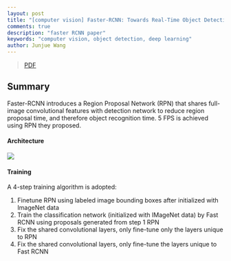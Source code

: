 ```yaml
---
layout: post
title: "[computer vision] Faster-RCNN: Towards Real-Time Object Detection with Region Proposal Networks"
comments: true
description: "faster RCNN paper"
keywords: "computer vision, object detection, deep learning"
author: Junjue Wang
---
```


> [PDF](http://arxiv.org/pdf/1506.01497v3.pdf)

## Summary

Faster-RCNN introduces a Region Proposal Network (RPN) that shares full-image convolutional features with detection network to reduce region proposal time, and therefore object recognition time. 5 FPS is achieved using RPN they proposed.

#### Architecture

<img src="{{ site.baseurl }}/img/faster-rcnn-arch.png">

#### Training

A 4-step training algorithm is adopted:

1. Finetune RPN using labeled image bounding boxes after initialized with ImageNet data
2. Train the classification network (initialized with IMageNet data) by Fast RCNN using proposals generated from step 1 RPN
3. Fix the shared convolutional layers, only fine-tune only the layers unique to RPN
4. Fix the shared convolutional layers, only fine-tune the layers unique to Fast RCNN